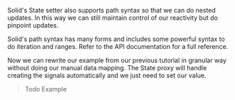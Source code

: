 Solid's State setter also supports path syntax so that we can do nested updates. In this way we can still maintain control of our reactivity but do pinpoint updates.

Solid's path syntax has many forms and includes some powerful syntax to do iteration and ranges. Refer to the API documentation for a full reference.

Now we can rewrite our example from our previous tutorial in granular way without doing our manual data mapping. The State proxy will handle creating the signals automatically and we just need to set our value.

> Todo Example